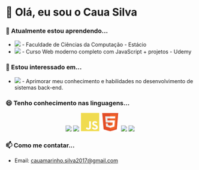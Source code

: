 # 👋 Olá, eu sou o Caua Silva

### 🌱 Atualmente estou aprendendo...
- <img src="https://cdn.portal.estacio.br/logotipo_marca_estacio_preto_HOME_d4bc9da518.svg" width="100">
  - Faculdade de Ciências da Computação - Estácio
- <img src="https://s.yimg.com/fz/api/res/1.2/qdZlffgyJdDSRlieIoERmQ--~C/YXBwaWQ9c3JjaGRkO2ZpPWZpdDtoPTI0MDtxPTgwO3c9MjQw/https://s.yimg.com/zb/imgv1/cae1d314-f778-3f0f-baae-a2af463c042f/t_500x300" width="100">
  - Curso Web moderno completo com JavaScript + projetos - Udemy

### 👀 Estou interessado em...
- <img src="https://example.com/backend_icon.png" width="100">
  - Aprimorar meu conhecimento e habilidades no desenvolvimento de sistemas back-end.

### 😄 Tenho conhecimento nas linguagens...
<p align="center">
  <img src="https://www.php.net/favicon.svg?v=2" width="50">
  <img src="[https://nodejs.org/static/images/logo.svg](https://camo.githubusercontent.com/2cde166000bd4271614ef8c0a7e435af8a087c05f4d5a36f1945663d363bd463/68747470733a2f2f63646e2e6a7364656c6976722e6e65742f67682f64657669636f6e732f64657669636f6e2f69636f6e732f6e6f64656a732f6e6f64656a732d6f726967696e616c2e737667)" width="50">
  <img src="https://raw.githubusercontent.com/devicons/devicon/master/icons/javascript/javascript-plain.svg" width="50">
  <img src="https://raw.githubusercontent.com/devicons/devicon/master/icons/html5/html5-original.svg" width="50">
  <img src="https://camo.githubusercontent.com/0da944f181647261c840e34b20ed7e3ca44ddc150869c6ea550cf98d06c81a37/68747470733a2f2f63646e2e6a7364656c6976722e6e65742f67682f64657669636f6e732f64657669636f6e2f69636f6e732f637373332f637373332d6f726967696e616c2e737667" width="50">
  <img src="https://camo.githubusercontent.com/5e956ea0943b5a05092e94d7376582051e61fe84af215ad6e35334a2d61b658a/68747470733a2f2f63646e2e6a7364656c6976722e6e65742f67682f64657669636f6e732f64657669636f6e2f69636f6e732f6d7973716c2f6d7973716c2d6f726967696e616c2e737667" width="50">
</p>

### 📫 Como me contatar...
- Email: cauamarinho.silva2017@gmail.com
